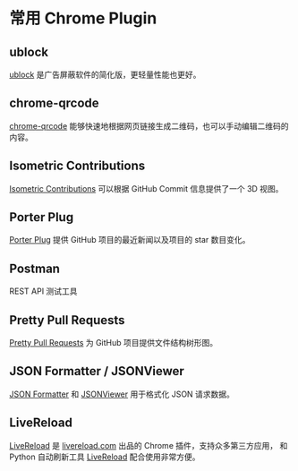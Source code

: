 # 常用 Chrome Plugin

## ublock

[ublock](https://chrome.google.com/webstore/detail/cjpalhdlnbpafiamejdnhcphjbkeiagm)
是广告屏蔽软件的简化版，更轻量性能也更好。



## chrome-qrcode

[chrome-qrcode](https://chrome.google.com/webstore/detail/ijoeanckpfaegjkbdmbihinbdpgpcbba)
能够快速地根据网页链接生成二维码，也可以手动编辑二维码的内容。



## Isometric Contributions

[Isometric Contributions](https://chrome.google.com/webstore/detail/mjoedlfflcchnleknnceiplgaeoegien)
可以根据 GitHub Commit 信息提供了一个 3D 视图。



## Porter Plug

[Porter Plug](https://porter.io/plug/) 提供 GitHub 项目的最近新闻以及项目的 star 数目变化。



## Postman

REST API 测试工具



## Pretty Pull Requests

[Pretty Pull Requests](https://chrome.google.com/webstore/detail/ljnjpkadhhcdniohpfilddnhahoigdec)
为 GitHub 项目提供文件结构树形图。



## JSON Formatter / JSONViewer

[JSON Formatter](https://github.com/callumlocke/json-formatter) 和
[JSONViewer](https://github.com/tulios/json-viewer) 用于格式化 JSON 请求数据。



## LiveReload

[LiveReload](//chrome.google.com/webstore/detail/livereload/jnihajbhpnppcggbcgedagnkighmdlei)
是 [livereload.com](//livereload.com) 出品的 Chrome 插件，支持众多第三方应用，
和 Python 自动刷新工具 [LiveReload](https://github.com/lepture/python-livereload)
配合使用非常方便。

